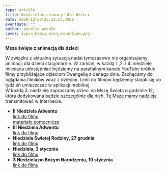 ```yaml
---
type: article
title: Niedzielne animacje dla dzieci
date: 2020-12-25T23:31:17.356Z
eventDate: ""
author: parafia wesoła
cover: kopia_kopia_msza_sw.online.png
---
```

<!--StartFragment-->

**Msze święte z animacją dla dzieci**

W związku z aktualną sytuacją nadal tymczasowo nie organizujemy animacji dla dzieci stacjonarnie. W zamian, w każdą 1.,2. i 4. niedzielę miesiąca udostępniać będziemy na parafialnym kanale YouTube krótkie filmy przybliżające dzieciom Ewangelię z danego dnia. Zachęcamy do oglądania filmików wraz z dziećmi. Linki do filmów będziemy starali się co tydzień umieszczać w aplikacji mobilnej.\
W każdą 3. niedzielę zapraszamy dzieci na Mszę Świętą o godzinie 12, która dedykowana będzie szczególnie dla nich. Tę Mszę mamy nadzieję transmitować w Internecie.

* **II Niedziela Adwentu**\
  [link do filmu](https://youtu.be/gUo5uKMitJ4)\
  [materiały pomocnicze](https://drive.google.com/drive/folders/1SulE5jIjKn1Eluhn0Dp6XtvYXAjGGiaB?usp=sharing)
* **III Niedziela Adwentu**\
  [link do filmu](https://youtu.be/Fh0C_mXmDxw)
* **Niedziela Świętej Rodziny, 27 grudnia**\
  [link do filmu](https://youtu.be/x-SnoFJRotc)
* **Niedziela, 3 stycznia**\
  [link do filmu](https://youtu.be/GEw3reWRPWw)
* **3 Niedziela po Bożym Narodzeniu, 10 stycznia**\
  [link do filmu](https://youtu.be/aUk_qi34n5A)

<!--EndFragment-->